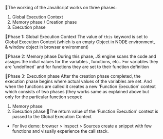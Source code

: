 🔵The working of the JavaScript works on three phases:
1. Global Execution Context
2. Memory phase / Creation phase
3. Execution phase

🔵Phase 1: Global Execution Context
The value of `this` keyword is set to Global Execution Context (which is an empty Object in NODE environment, & window object in browser environment)

🔵Phase 2: Memory phase
During this phase, JS engine scans the code and assigns the initial values for the variables , functions, etc.. For variables they are 'undefined' and for functions they are set to their function definition

🔵Phase 3: Execution phase
After the creation phase completed, the execution phase begins where actual values of the variables are set. And when the functions are called it creates a new 'Function Execution' context which consists of two phases (they works same as explained above but only for the particular function scope):
1. Memory phase 
2. Execution phase 
📝The return value of the 'Function Execution' context is passed to the Global Execution Context


- For live demo:
browser > inspect > Sources
create a snippet with few functions and visually experience the call stack.